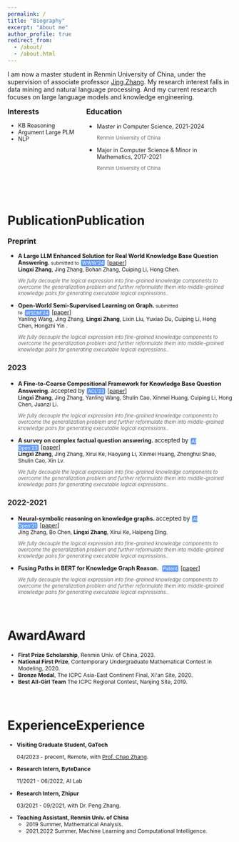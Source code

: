 ```yaml
---
permalink: /
title: "Biography"
excerpt: "About me"
author_profile: true
redirect_from: 
  - /about/
  - /about.html
---
```

I am now a master student in Renmin University of China, under the supervision of associate professor [Jing Zhang](https://xiaojingzi.github.io/). My research interest falls in data mining and natural language processing. And my current research focuses on large language models and knowledge engineering.

<div style="height:130px">
	<div style="width:35%;float:left;">
		<h3 style="margin:0rem;">Interests</h3>
		<ul>
			<li style="font-size:0.9em;">KB Reasoning</li>
			<li style="font-size:0.9em;">Argument Large PLM</li>
			<li style="font-size:0.9em;">NLP</li>
		</ul>
	</div><div style="width:65%;float:right;">
		<h3 style="margin:0rem;">Education</h3>
		<ul class="ul-edu fa-ul mb-0">
			<li>
				<i class="fa-li fas fa-graduation-cap"></i>
				<div>
					<p style="font-size:0.9em;margin:0rem;">Master in Computer Science, 2021-2024</p>
					<p style="font-size:0.8em;color:rgba(0,0,0,.6)">Renmin University of China</p>
				</div>
			</li>
			<li>
				<i class="fa-li fas fa-graduation-cap"></i>
				<div>
					<p style="font-size:0.9em;margin:0rem;">Major in Computer Science &amp; Minor in Mathematics, 2017-2021</p>
					<p style="font-size:0.8em;color:rgba(0,0,0,.6)">Renmin University of China</p>
				</div>
			</li>
		</ul>
	</div>
</div>
<style>
.conference{
    color: #fff;
    background-color:rgba(48, 125, 246, 0.75);
    border-radius: 0.12rem;
    box-shadow: 0 2px 5px 0 rgba(0,0,0,0.06), 0 2px 10px 0 rgba(0,0,0,0.06);
    padding: 0.05em 0.2em;
    margin-right: 5px;
    margin-left: 5px;
    font-size:0.85em;
}
</style>

<br/><br/>Publication<span id="Publication">Publication</span>
======
<div>
<h3 style="margin:0rem;">Preprint</h3>
<ul>
    <li>
        <p style="font-size:0.9em;margin:0rem;"><strong>A Large LLM Enhanced Solution for Real World Knowledge Base Question Answering. </strong><span style="font-size:0.85em">submitted to</span><span class="conference">WWW'24</span>[<a href="https://arxiv.org/pdf/2305.08845" target="_blank">paper</a>]</p>
        <p style="font-size:0.85em;margin:0rem;"><strong>Lingxi Zhang</strong>, Jing Zhang, Bohan Zhang,  Cuiping Li, Hong Chen.</p>
        <p style="font-size:0.8em;color:rgba(0,0,0,.6)">
          <i>We fully decouple the logical expression into fine-grained knowledge components to overcome the generalization problem and further reformulate them into middle-grained knowledge pairs for generating executable logical expressions.</i>.
          <br>
      	</p>
    </li>
    <li>
        <p style="font-size:0.9em;margin:0rem;"><strong>Open-World Semi-Supervised Learning on
Graph. </strong><span style="font-size:0.85em">submitted to</span><span class="conference">WSDM'24</span>[<a href="https://arxiv.org/pdf/2305.08845" target="_blank">paper</a>]</p>
        <p style="font-size:0.85em;margin:0rem;">Yanling Wang, Jing Zhang, <strong>Lingxi Zhang</strong>,  Lixin Liu, Yuxiao Du, Cuiping Li, Hong Chen, Hongzhi Yin .</p>
        <p style="font-size:0.8em;color:rgba(0,0,0,.6)">
          <i>We fully decouple the logical expression into fine-grained knowledge components to overcome the generalization problem and further reformulate them into middle-grained knowledge pairs for generating executable logical expressions.</i>.
          <br>
      	</p>
    </li>
</ul>
<h3>2023</h3>
<ul>
    <li>
        <p style="font-size:0.9em;margin:0rem;"><strong>A Fine-to-Coarse Compositional Framework for Knowledge Base Question Answering. </strong><span style="font-size:13px">accepted by</span><span class="conference">ACL'23</span>[<a href="https://arxiv.org/pdf/2305.08845" target="_blank">paper</a>]</p>
        <p style="font-size:0.85em;margin:0rem;"><strong>Lingxi Zhang</strong>, Jing Zhang, Yanling Wang, Shulin Cao, Xinmei Huang, Cuiping Li, Hong Chen, Juanzi Li.</p>
        <p style="font-size:0.8em;color:rgba(0,0,0,.6)">
          <i>We fully decouple the logical expression into fine-grained knowledge components to overcome the generalization problem and further reformulate them into middle-grained knowledge pairs for generating executable logical expressions.</i>.
          <br>
      	</p>
    </li>
    <li>
        <p style="font-size:0.9em;margin:0rem;"><strong>A survey on complex factual question answering. </strong><span style="font-size:13px">accepted by</span><span class="conference">AI Open'23</span>[<a href="https://arxiv.org/pdf/2305.08845" target="_blank">paper</a>]</p>
        <p style="font-size:0.85em;margin:0rem;"><strong>Lingxi Zhang</strong>, Jing Zhang, Xirui Ke, Haoyang Li, Xinmei Huang, Zhonghui Shao, Shulin Cao, Xin Lv.</p>
        <p style="font-size:0.8em;color:rgba(0,0,0,.6)">
          <i>We fully decouple the logical expression into fine-grained knowledge components to overcome the generalization problem and further reformulate them into middle-grained knowledge pairs for generating executable logical expressions.</i>.
          <br>
      	</p>
    </li>
</ul>
<h3>2022-2021</h3>
<ul>
    <li>
        <p style="font-size:0.9em;margin:0rem;"><strong>Neural-symbolic reasoning on knowledge graphs. </strong><span style="font-size:13px">accepted by</span><span class="conference">AI Open'21</span>[<a href="https://arxiv.org/pdf/2305.08845" target="_blank">paper</a>]</p>
        <p style="font-size:0.85em;margin:0rem;">Jing Zhang, Bo Chen, <strong>Lingxi Zhang</strong>, Xirui Ke, Haipeng Ding.</p>
        <p style="font-size:0.8em;color:rgba(0,0,0,.6)">
          <i>We fully decouple the logical expression into fine-grained knowledge components to overcome the generalization problem and further reformulate them into middle-grained knowledge pairs for generating executable logical expressions.</i>.
          <br>
      	</p>
    </li>
    <li>
        <p style="font-size:0.9em;margin:0rem;"><strong>Fusing Paths in BERT for Knowledge Graph Reason. </strong><span class="conference">Patent</span>[<a href="https://arxiv.org/pdf/2305.08845" target="_blank">paper</a>]</p>
        <p style="font-size:0.8em;color:rgba(0,0,0,.6)">
          <i>We fully decouple the logical expression into fine-grained knowledge components to overcome the generalization problem and further reformulate them into middle-grained knowledge pairs for generating executable logical expressions.</i>.
          <br>
      	</p>
    </li>
</ul>
</div>

<br/>Award<span id="Award">Award</span>
======
<div>
	<ul>
		<li style="font-size:0.87em;margin:0rem;"><strong>First Prize Scholarship</strong>, Renmin Univ. of China, 2023.</li>
		<li style="font-size:0.87em;margin:0rem;"><strong>National First Prize</strong>, Contemporary Undergraduate Mathematical Contest in Modeling, 2020.</li>
		<li style="font-size:0.87em;margin:0rem;"><strong>Bronze Medal</strong>, The ICPC Asia-East Continent Final, Xi'an Site, 2020.</li>
		<li style="font-size:0.87em;margin:0rem;"><strong>Best All-Girl Team</strong> The ICPC Regional Contest, Nanjing Site, 2019.</li>
	</ul>
</div>

<br/>Experience<span id="Experience">Experience</span>
====
<div style="font-size:0.87em;">
	<ul>
	  <li>
	    <strong>Visiting Graduate Student, GaTech</strong>
	    <p>
	      04/2023 - precent, Remote, with <a href="http://chaozhang.org/" target="_blank">Prof. Chao Zhang</a>.
	    </p>
	  </li>
	  <li>
	    <strong>Research Intern, ByteDance</strong>
	    <p>
	      11/2021 - 06/2022, AI Lab
	    </p>
	  </li>
	  <li>
	    <strong>Research Intern, Zhipur</strong>
	    <p>
	      03/2021 - 09/2021, with Dr. Peng Zhang.
	    </p>
	  </li>
	  <li>
	    <strong>Teaching Assistant, Renmin Univ. of China</strong>
	      <ul>
	        <li>2019 Summer, Mathematical Analysis.</li>
	        <li>2021,2022 Summer, Machine Learning and Computational Intelligence.</li>
	      </ul>
	  </li>
	</ul>
</div>

